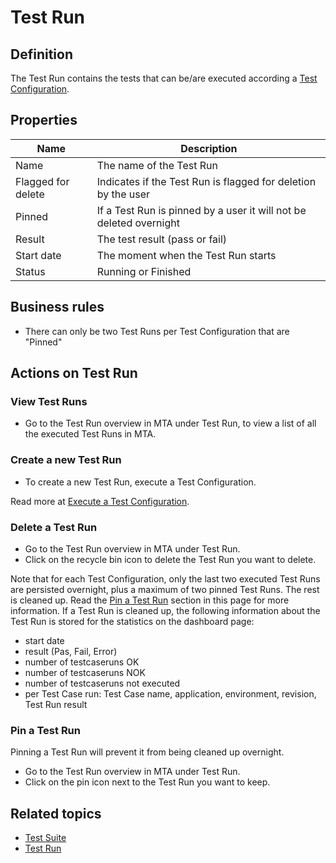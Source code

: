 # Test Run 

## Definition

The Test Run contains the tests that can be/are executed according a [Test Configuration](test-configuration).

## Properties
| Name | Description |
| ----------- | ----------- |
| Name | The name of the Test Run |
| Flagged for delete | Indicates if the Test Run is flagged for deletion by the user |
| Pinned | If a Test Run is pinned by a user it will not be deleted overnight | 
| Result | The test result (pass or fail) |
| Start date |The moment when the Test Run starts | 
| Status | Running or Finished |
  
## Business rules
- There can only be two Test Runs per Test Configuration that are "Pinned"

## Actions on Test Run

### View Test Runs
- Go to the Test Run overview in MTA under Test Run, to view a list of all the executed Test Runs in MTA.

### Create a new Test Run
- To create a new Test Run, execute a Test Configuration.
 
Read more at [Execute a Test Configuration](test-configuration#execute-a-test-configuration).

### Delete a Test Run
- Go to the Test Run overview in MTA under Test Run.
- Click on the recycle bin icon to delete the Test Run you want to delete.

Note that for each Test Configuration, only the last two executed Test Runs are persisted overnight, plus a maximum of two pinned Test Runs. The rest is cleaned up. Read the [Pin a Test Run](#pin-a-test-run) section in this page for more information.
If a Test Run is cleaned up, the following information about the Test Run is stored for the statistics on the dashboard page:
- start date
- result (Pas, Fail, Error)
- number of testcaseruns OK
- number of testcaseruns NOK
- number of testcaseruns not executed
- per Test Case run: Test Case name, application, environment, revision, Test Run result

### Pin a Test Run
Pinning a Test Run will prevent it from being cleaned up overnight.
- Go to the Test Run overview in MTA under Test Run.
- Click on the pin icon next to the Test Run you want to keep.

## Related topics
- [Test Suite](test-suite)
- [Test Run](test-run)
